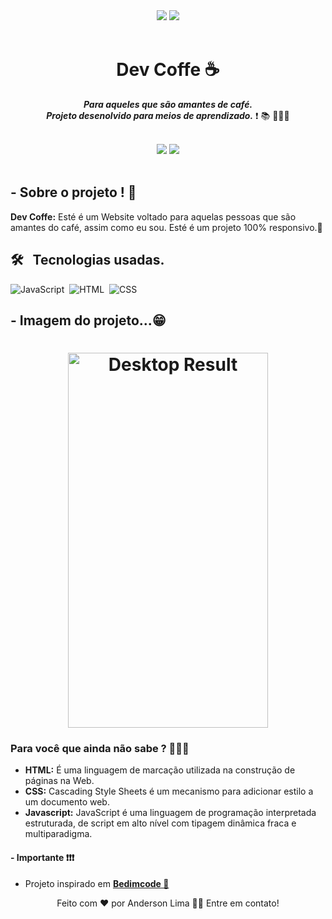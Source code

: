 <div align="center">
<img src="https://img.shields.io/github/forks/AndersonLima12/dev-coffe"/>
<img src="https://img.shields.io/github/stars/AndersonLima12/dev-coffe"/>
</div>

<br/>

<h1 align="center">  Dev Coffe ☕️ </h1> 

<p align="center"> <strong><em>Para aqueles que são amantes de café.<br>
Projeto desenolvido para meios de aprendizado.</em></strong> ❗️ 📚 👨🏻‍💻 </p>

<br/>

<div align="center"> 
<img src= "https://img.shields.io/badge/-Github-000?style=flat-square&logo=Github&logoColor=white&link=https://github.com/AndersonLima12")]"https://github.com/AndersonLima12"/>
<img src= "https://img.shields.io/badge/-LinkedIn-blue?style=flat-square&logo=Linkedin&logoColor=white&link=https://www.linkedin.com/in/anderson-nunes-developer")]"https://www.linkedin.com/in/anderson-nunes-developer/"/>  
</div>  

<!--<img src= "https://img.shields.io/badge/-Twitter-1ca0f1?style=flat-square&labelColor=1ca0f1&logo=twitter&logoColor=white&link=https://twitter.com/fagnerpsantos)](https://twitter.com/fagnerpsantos"/>
<img src= "https://img.shields.io/badge/-YouTube-ff0000?style=flat-square&labelColor=ff0000&logo=youtube&logoColor=white&link=https://www.youtube.com/user/TreinaWeb)](https://www.youtube.com/user/TreinaWeb)"/>
<img src= "https://img.shields.io/badge/-tgmarinho@gmail.com-c14438?style=flat-square&logo=Gmail&logoColor=white&link=mailto:tgmarinho@gmail.com)](mailto:tgmarinho@gmail.com"/>
</div> -->
  
<br/>
  
## - Sobre o projeto ! 🤔
 <strong>Dev Coffe:</strong> Esté é um Website voltado para aquelas pessoas que são amantes do café, assim como eu sou. 
 Esté é um projeto 100% responsivo.📱
 
 ## 🛠 &nbsp; Tecnologias usadas.

![JavaScript](https://img.shields.io/badge/-JavaScript-05122A?style=flat&logo=javascript)&nbsp;
![HTML](https://img.shields.io/badge/-HTML-05122A?style=flat&logo=HTML5)&nbsp;
![CSS](https://img.shields.io/badge/-CSS-05122A?style=flat&logo=CSS3&logoColor=1572B6)&nbsp;


## - Imagem do projeto...😁

<h1 align="center">
  <img align="center" width="320em" height="600em" alt="Desktop Result" title="#Desktop" src="https://github.com/AndersonLima12/Dev-Coffe/blob/main/img/desktop.png" />
</h1>

### Para você que ainda não sabe ? 👨🏻‍💻

- **HTML:** É uma linguagem de marcação utilizada na construção de páginas na Web.
- **CSS:** Cascading Style Sheets é um mecanismo para adicionar estilo a um documento web.
- **Javascript:** JavaScript é uma linguagem de programação interpretada estruturada, de script em alto nível com tipagem dinâmica fraca e multiparadigma.

#### - Importante ❗️❗️❗️ 

* Projeto inspirado em  <a href="https://www.facebook.com/bedimcode/"><strong>Bedimcode 🔗</strong></a>

<div align="center">
Feito com ❤️ por Anderson Lima 👋🏽 Entre em contato!
</div>

